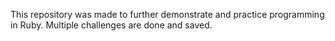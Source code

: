 This repository was made to further demonstrate and practice programming in Ruby. Multiple challenges are done and saved.
